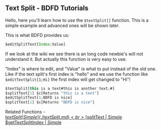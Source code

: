 ## Text Split - BDFD Tutorials

Hello, here you'll learn how to use the `$textSplit[]` function. This is a simple example and advanced ones will be shown later.

This is what BDFD provides us:
```js
$editSplitText[Index;Value]
```
If we look at the wiki we see there is an long code newbie's will not understand it. But actually this function is very easy to use.

"Index" is where to edit, and "Value" is what to put instead of the old one. Like if the text split's first index is "hello" and we use the function like `$editTextSplit[1;Hi]` the first index will get changed to "Hi"!
```js
$textSplit[this is a text#this is another text;#]
$splitText[1] $c[Returns "this is a text"]
$editSplitText[1;BDFD is nice]
$splitText[1] $c[Returns "BDFD is nice"]
```

Related Functions - <br>
[$textSplit | Simple](./textSplit.md)<br>
[$splitText | Simple](./splitText.md)<br>
[$getTextSplitIndex | Simple](./getTextSplitIndex.md)
